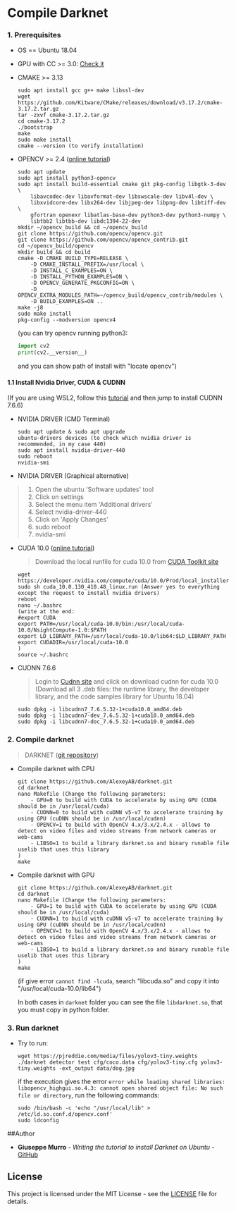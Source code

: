 # Compile Darknet

### **1. Prerequisites**

- OS == Ubuntu 18.04

- GPU with CC >= 3.0: [Check it](https://en.wikipedia.org/wiki/CUDA#GPUs_supported)

- CMAKE >= 3.13

    ```console
    sudo apt install gcc g++ make libssl-dev
    wget https://github.com/Kitware/CMake/releases/download/v3.17.2/cmake-3.17.2.tar.gz
    tar -zxvf cmake-3.17.2.tar.gz
    cd cmake-3.17.2
    ./bootstrap
    make
    sudo make install
    cmake --version (to verify installation)
    ```

- OPENCV >= 2.4
 ([online tutorial](https://linuxize.com/post/how-to-install-opencv-on-ubuntu-18-04/))

    ```console
    sudo apt update
    sudo apt install python3-opencv
    sudo apt install build-essential cmake git pkg-config libgtk-3-dev \
        libavcodec-dev libavformat-dev libswscale-dev libv4l-dev \
        libxvidcore-dev libx264-dev libjpeg-dev libpng-dev libtiff-dev \
        gfortran openexr libatlas-base-dev python3-dev python3-numpy \
        libtbb2 libtbb-dev libdc1394-22-dev
    mkdir ~/opencv_build && cd ~/opencv_build
    git clone https://github.com/opencv/opencv.git
    git clone https://github.com/opencv/opencv_contrib.git
    cd ~/opencv_build/opencv
    mkdir build && cd build
    cmake -D CMAKE_BUILD_TYPE=RELEASE \
        -D CMAKE_INSTALL_PREFIX=/usr/local \
        -D INSTALL_C_EXAMPLES=ON \
        -D INSTALL_PYTHON_EXAMPLES=ON \
        -D OPENCV_GENERATE_PKGCONFIG=ON \
        -D OPENCV_EXTRA_MODULES_PATH=~/opencv_build/opencv_contrib/modules \
        -D BUILD_EXAMPLES=ON ..
    make -j8
    sudo make install
    pkg-config --modversion opencv4
    ```

    (you can try opencv running python3:
    ```python
    import cv2
    print(cv2.__version__)
    ```
    and you can show path of install with "locate opencv")
    
#### **1.1 Install Nvidia Driver, CUDA & CUDNN**

(If you are using WSL2, follow this [tutorial](https://docs.nvidia.com/cuda/wsl-user-guide/index.html) and then jump to install CUDNN 7.6.6)

- NVIDIA DRIVER (CMD Terminal)

    ```console
    sudo apt update & sudo apt upgrade
    ubuntu-drivers devices (to check which nvidia driver is recommended, in my case 440)
    sudo apt install nvidia-driver-440
    sudo reboot
    nvidia-smi
    ```

- NVIDIA DRIVER (Graphical alternative)

> 1) Open the ubuntu 'Software updates' tool
> 2) Click on settings
> 3) Select the menu item 'Additional drivers'
> 4) Select nvidia-driver-440
> 5) Click on 'Apply Changes'
> 6) sudo reboot
> 7) nvidia-smi

- CUDA 10.0 ([online tutorial](https://medium.com/repro-repo/install-cuda-10-1-and-cudnn-7-5-0-for-pytorch-on-ubuntu-18-04-lts-9b6124c44cc))

    > Download the local runfile for cuda 10.0 from [CUDA Toolkit site](https://developer.nvidia.com/cuda-10.0-download-archive?target_os=Linux&target_arch=x86_64&target_distro=Ubuntu&target_version=1804&target_type=runfilelocal)
    ```console
    wget https://developer.nvidia.com/compute/cuda/10.0/Prod/local_installers/cuda_10.0.130_410.48_linux
    sudo sh cuda_10.0.130_410.48_linux.run (Answer yes to everything except the request to install nvidia drivers)
    reboot
    nano ~/.bashrc
    (write at the end:
    #export CUDA
    export PATH=/usr/local/cuda-10.0/bin:/usr/local/cuda-10.0/NsightCompute-1.0:$PATH
    export LD_LIBRARY_PATH=/usr/local/cuda-10.0/lib64:$LD_LIBRARY_PATH
    export CUDADIR=/usr/local/cuda-10.0
    )
    source ~/.bashrc
    ```

- CUDNN 7.6.6

    >Login to [Cudnn site](https://developer.nvidia.com/rdp/cudnn-download) and click on download cudnn for cuda 10.0
    (Download all 3 .deb files: the runtime library, the developer library, and the code samples library for Ubuntu 18.04)
    
    ```console
    sudo dpkg -i libcudnn7_7.6.5.32-1+cuda10.0_amd64.deb 
    sudo dpkg -i libcudnn7-dev_7.6.5.32-1+cuda10.0_amd64.deb 
    sudo dpkg -i libcudnn7-doc_7.6.5.32-1+cuda10.0_amd64.deb
    ```
### **2. Compile darknet**

> DARKNET ([git repository](https://github.com/AlexeyAB/darknet))

 - Compile darknet with CPU

    ```console
    git clone https://github.com/AlexeyAB/darknet.git
    cd darknet
    nano Makefile (Change the following parameters:
        - GPU=0 to build with CUDA to accelerate by using GPU (CUDA should be in /usr/local/cuda)
        - CUDNN=0 to build with cuDNN v5-v7 to accelerate training by using GPU (cuDNN should be in /usr/local/cudnn)
        - OPENCV=1 to build with OpenCV 4.x/3.x/2.4.x - allows to detect on video files and video streams from network cameras or web-cams
        - LIBSO=1 to build a library darknet.so and binary runable file uselib that uses this library
    )
    make
    ```
    
 - Compile darknet with GPU

    ```console
    git clone https://github.com/AlexeyAB/darknet.git
    cd darknet
    nano Makefile (Change the following parameters:
        - GPU=1 to build with CUDA to accelerate by using GPU (CUDA should be in /usr/local/cuda)
        - CUDNN=1 to build with cuDNN v5-v7 to accelerate training by using GPU (cuDNN should be in /usr/local/cudnn)
        - OPENCV=1 to build with OpenCV 4.x/3.x/2.4.x - allows to detect on video files and video streams from network cameras or web-cams
        - LIBSO=1 to build a library darknet.so and binary runable file uselib that uses this library
    )
    make
    ```
    (if give error `cannot find -lcuda`, search "libcuda.so" and copy it into "/usr/local/cuda-10.0/lib64")
   
   In both cases in `darknet` folder you can see the file `libdarknet.so`, that you must copy in python folder.

### **3. Run darknet**
- Try to run:
    ```console
    wget https://pjreddie.com/media/files/yolov3-tiny.weights
    ./darknet detector test cfg/coco.data cfg/yolov3-tiny.cfg yolov3-tiny.weights -ext_output data/dog.jpg
    ```
    
    if the execution gives the error `error while loading shared libraries: libopencv_highgui.so.4.3: cannot open shared object file: No such file or directory`, run the following commands:
    ```console
    sudo /bin/bash -c 'echo "/usr/local/lib" > /etc/ld.so.conf.d/opencv.conf'
    sudo ldconfig
    ```
##Author 

- **Giuseppe Murro** - _Writing the tutorial to install Darknet on Ubuntu_ - [GitHub](https://github.com/gmurro) 

## License

This project is licensed under the MIT License - see the [LICENSE](https://github.com/gmurro/darknet/blob/master/LICENSE.md) file for details.
